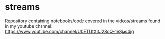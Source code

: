 # streams
Repository containing notebooks/code covered in the videos/streams found in my youtube channel: https://www.youtube.com/channel/UCETUtXitJ28cQ-1eSjas4jg
